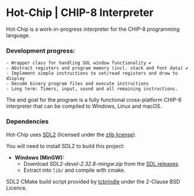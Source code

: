 # Hot-Chip | CHIP-8 Interpreter

Hot-Chip is a work-in-progress interpreter for the CHIP-8 programming language.

### Development progress:
    - Wrapper class for handling SDL window functionality ✔
    - Abstract registers and program memory (incl. stack and font data) ✔
    - Implement simple instructions to set/read registers and draw to display
    - Decode binary program files and execute instructions
    - Long term: Timers, input, sound and all remaining instructions.

The end goal for the program is a fully functional cross-platform CHIP-8 interpreter that can be compiled to Windows, Linux and macOS.

### Dependencies
Hot-Chip uses [SDL2](https://www.libsdl.org/) (licensed under the [zlib license](https://www.libsdl.org/license.php)). 

You will need to install SDL2 to build this project:
- **Windows (MinGW):** 
  - Download *SDL2-devel-2.32.8-mingw.zip* from the [SDL releases](https://github.com/libsdl-org/SDL/releases/tag/release-2.32.8).
  - Extract into `lib/` and compile with cmake.

SDL2 CMake build script provided by [tcbrindle](https://github.com/tcbrindle/sdl2-cmake-scripts) under the 2-Clause BSD Licence.